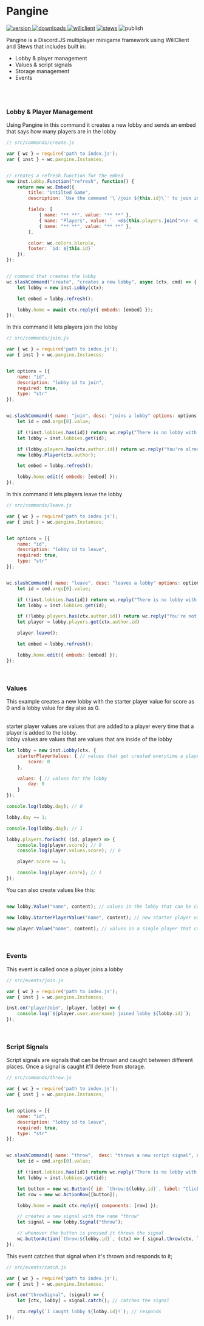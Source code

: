 # Pangine
<a href="https://www.npmjs.com/package/pangine"><img src="https://img.shields.io/npm/v/pangine?style=flat&color=red&logo=npm&logoColor=white" alt="version" />
<a href="https://www.npmjs.com/package/pangine"><img src="https://img.shields.io/npm/dt/pangine?style=flat&color=green&logo=docusign&logoColor=white" alt="downloads" />
<a href="https://npmjs.com/package/willclient"><img src="https://img.shields.io/badge/willclient-v1.0.0-blue?style=flat&color=blue&logo=discord&logoColor=white" alt="willclient"></a>
<a href="https://npmjs.com/package/stews"><img src="https://custom-icon-badges.demolab.com/badge/Stews-v1.7.1-orange.svg?logo=stew&logoColor=white" alt="stews"></a>
<img src="https://github.com/paigeroid/pangine/actions/workflows/publish-shit.yml/badge.svg" alt="publish">
		
Pangine is a Discord.JS multiplayer minigame framework using WillClient and Stews that includes built in:
- Lobby & player management
- Values & script signals
- Storage management
- Events

<br><br>


### Lobby & Player Management
Using Pangine in this command it creates a new lobby and sends an embed that says how many players are in the lobby
```js
// src/commands/create.js

var { wc } = require('path to index.js');
var { inst } = wc.pangine.Instances;


// creates a refresh function for the embed
new inst.Lobby.Function("refresh", function() {
	return new wc.Embed({
		title: "Untilted Game",
		description: `Use the command '\`/join ${this.id}\`' to join in the game`,

		fields: [
			{ name: "** **", value: "** **" },
			{ name: "Players", value: `- <@${this.players.join(">\n- <@")}>`},
			{ name: "** **", value: "** **" },
		],

		color: wc.colors.blurple,
		footer: `id: ${this.id}`
	});
});


// command that creates the lobby
wc.slashCommand("create", "creates a new lobby", async (ctx, cmd) => {
	let lobby = new inst.Lobby(ctx);

	let embed = lobby.refresh();

	lobby.home = await ctx.reply({ embeds: [embed] });
});
```
In this command it lets players join the lobby
```js
// src/commands/join.js

var { wc } = require('path to index.js');
var { inst } = wc.pangine.Instances;


let options = [{
	name: "id",
	description: "lobby id to join",
	required: true,
	type: "str"	
}];


wc.slashCommand({ name: "join", desc: "joins a lobby" options: options }, async (ctx, cmd) => {
	let id = cmd.args[0].value;

	if (!inst.lobbies.has(id)) return wc.reply("There is no lobby with that ID", { ephemeral: true });
	let lobby = inst.lobbies.get(id);

	if (lobby.players.has(ctx.author.id)) return wc.reply("You're already in that lobby", { ephemeral: true });
	new lobby.Player(ctx.author);

	let embed = lobby.refresh();

	lobby.home.edit({ embeds: [embed] });
});
```
In this command it lets players leave the lobby
```js
// src/commands/leave.js

var { wc } = require('path to index.js');
var { inst } = wc.pangine.Instances;


let options = [{
	name: "id",
	description: "lobby id to leave",
	required: true,
	type: "str"
}];


wc.slashCommand({ name: "leave", desc: "leaves a lobby" options: options }, async (ctx, cmd) => {
	let id = cmd.args[0].value;

	if (!inst.lobbies.has(id)) return wc.reply("There is no lobby with that ID", { ephemeral: true });
	let lobby = inst.lobbies.get(id);

	if (!lobby.players.has(ctx.author.id)) return wc.reply("You're not in that lobby", { ephemeral: true });
	let player = lobby.players.get(ctx.author.id)

	player.leave();

	let embed = lobby.refresh();

	lobby.home.edit({ embeds: [embed] });
});
```

<br>

### Values
This example creates a new lobby with the starter player value for score as 0 and a lobby value for day also as 0.<br><br>

starter player values are values that are added to a player every time that a player is added to the lobby. <br>
lobby values are values that are values that are inside of the lobby
```js
let lobby = new inst.Lobby(ctx, {
	starterPlayerValues: { // values that get created everytime a player is added to the lobby
		score: 0
	},

	values: { // values for the lobby
		day: 0
	}
});

console.log(lobby.day); // 0

lobby.day += 1;

console.log(lobby.day); // 1

lobby.players.forEach( (id, player) => {
	console.log(player.score); // 0
	console.log(player.values.score); // 0

	player.score += 1;

	console.log(player.score); // 1
});
```
You can also create values like this:
```js

new lobby.Value("name", content); // values in the lobby that can be called using lobby.name

new lobby.StarterPlayerValue("name", content); // new starter player value added to every new player that joins and can be called using player.name

new player.Value("name", content); // values in a single player that can be called using player.name
```

<br>

### Events
This event is called once a player joins a lobby
```js
// src/events/join.js

var { wc } = require('path to index.js');
var { inst } = wc.pangine.Instances;

inst.on("playerJoin", (player, lobby) => {
	console.log(`${player.user.username} joined lobby ${lobby.id}`);
});
```

<br>

### Script Signals
Script signals are signals that can be thrown and caught between different places. Once a signal is caught it'll delete from storage.
```js
// src/commands/throw.js

var { wc } = require('path to index.js');
var { inst } = wc.pangine.Instances;


let options = [{
	name: "id",
	description: "lobby id to leave",
	required: true,
	type: "str"
}];


wc.slashCommand({ name: "throw",  desc: "throws a new script signal", options: options }, async (ctx, cmd) => {
	let id = cmd.args[0].value;

	if (!inst.lobbies.has(id)) return wc.reply("There is no lobby with that ID", { ephemeral: true });
	let lobby = inst.lobbies.get(id);

	let button = new wc.Button({ id: `throw:${lobby.id}`, label: "Click me to throw lobby ID", style: "primary" });
	let row = new wc.ActionRow([button]);

	lobby.home = await ctx.reply({ components: [row] });

	// creates a new signal with the name "throw"
	let signal = new lobby.Signal("throw");

	// whenever the button is pressed it throws the signal
	wc.buttonAction(`throw:${lobby.id}`, (ctx) => { signal.throw(ctx, lobby) });
});
```
This event catches that signal when it's thrown and responds to it;
```js
// src/events/catch.js

var { wc } = require('path to index.js');
var { inst } = wc.pangine.Instances;

inst.on("throwSignal", (signal) => {
	let [ctx, lobby] = signal.catch(); // catches the signal

	ctx.reply(`I caught lobby ${lobby.id}!`); // responds
});
```
